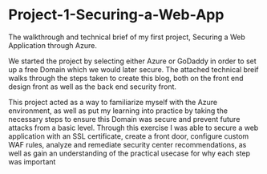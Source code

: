 # Project-1-Securing-a-Web-App
The walkthrough and technical brief of my first project, Securing a Web Application through Azure.

We started the project by selecting either Azure or GoDaddy in order to set up a free Domain which we would later secure. The attached technical breif walks through the steps taken to create this blog, both on the front end design front as well as the back end security front.

This project acted as a way to familiarize myself with the Azure environment, as well as put my learning into practice by taking the necessary steps to ensure this Domain was secure and prevent future attacks from a basic level. Through this exercise I was able to secure a web application with an SSL certificate, create a front door, configure custom WAF rules, analyze and remediate security center recommendations, as well as gain an understanding of the practical usecase for why each step was important


